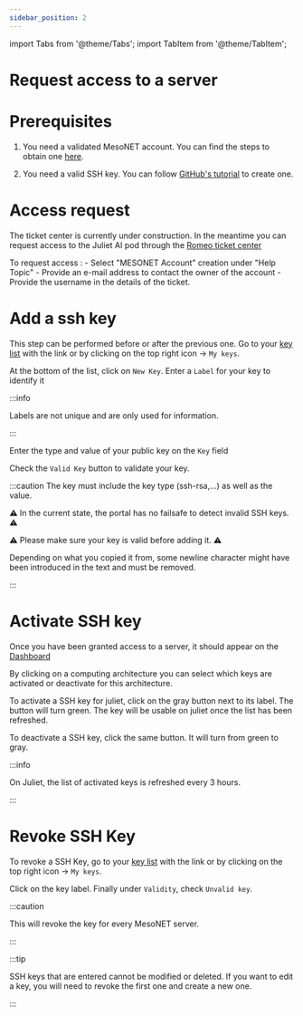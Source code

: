 ```yaml
---
sidebar_position: 2
---
```

import Tabs from '@theme/Tabs';
import TabItem from '@theme/TabItem';


# Request access to a server
# Prerequisites

1) You need a validated MesoNET account. You can find the steps to obtain one [here](https://www.mesonet.fr/documentation/user-documentation/connectToMesonet).

2) You need a valid SSH key. You can follow [GitHub's tutorial](https://docs.github.com/en/authentication/connecting-to-github-with-ssh/generating-a-new-ssh-key-and-adding-it-to-the-ssh-agent) to create one.
# Access request


<Tabs>
<TabItem value="juliet" label="Juliet AI server">

The ticket center is currently under construction. In the meantime you can request access to the Juliet AI pod through the [Romeo ticket center](https://romeo.univ-reims.fr/ticket/)


To request access :
    - Select "MESONET Account" creation under "Help Topic"
    - Provide an e-mail address to contact the owner of the account
    - Provide the username in the details of the ticket.

</TabItem>
</Tabs> 


# Add a ssh key
This step can be performed before or after the previous one.
Go to your [key list](https://www.mesonet.fr/portal/mykeys) with the link or by clicking on the top right icon -> `My keys`.

At the bottom of the list, click on `New Key`.
Enter a `Label` for your key to identify it

:::info

Labels are not unique and are only used for information.

:::

Enter the type and value of your public key on the `Key` field 

Check the `Valid Key` button to validate your key.


:::caution
The key must include the key type (ssh-rsa,...) as well as the value.

⚠ In the current state, the portal has no failsafe to detect invalid SSH keys. ⚠

⚠ Please make sure your key is valid before adding it. ⚠

Depending on what you copied it from, some newline character might have been introduced in the text and must be removed. 

:::

# Activate SSH key

Once you have been granted access to a server, it should appear on the [Dashboard](https://www.mesonet.fr/portal/dashboard)

By clicking on a computing architecture you can select which keys are activated or deactivate for this architecture.

To activate a SSH key for juliet, click on the gray button next to its label. The button will turn green. The key will be usable on juliet once the list has been refreshed.

To deactivate a SSH key, click the same button. It will turn from green to gray.

:::info
<Tabs>
<TabItem value="juliet" label="Juliet AI server">

On Juliet, the list of activated keys is refreshed every 3 hours.

</TabItem>
</Tabs> 
:::


# Revoke SSH Key

To revoke a SSH Key, go to your [key list](https://www.mesonet.fr/portal/mykeys) with the link
or by clicking on the top right icon -> `My keys`.

Click on the key label. Finally under `Validity`, check `Unvalid key`.

:::caution

This will revoke the key for every MesoNET server.

:::

:::tip

SSH keys that are entered cannot be modified or deleted. If you want to edit a key, you will need to revoke the first one and create a new one.

:::

